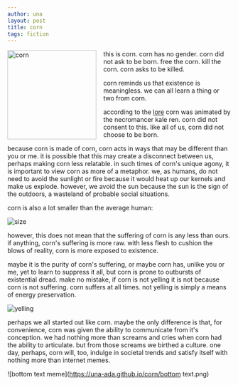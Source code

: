```yaml
---
author: una
layout: post
title: corn
tags: fiction
---
```


<img alt="corn" style="float:left;margin-right:1rem;width:200px;"
    src="https://una-ada.github.io/corn/blink.gif"/>

this is corn. corn has no gender. corn did not ask to be born. free the corn.
kill the corn. corn asks to be killed.

corn reminds us that existence is meaningless. we can all learn a thing or two
from corn.

according to the
[lore](https://www.docdroid.net/sVlHBLX) corn was animated by the necromancer
kale ren. corn did not consent to this. like all of us, corn did not choose to
be born.

because corn is made of corn, corn acts in ways that may be different than you
or me. it is possible that this may create a disconnect between us, perhaps
making corn less relatable. in such times of corn's unique agony, it is
important to view corn as more of a metaphor. we, as humans, do not need to
avoid the sunlight or fire because it would heat up our kernels and make us
explode. however, we avoid the sun because the sun is the sign of the outdoors,
a wasteland of probable social situations.

corn is also a lot smaller than the average human:

![size](https://una-ada.github.io/corn/size.png)

however, this does not mean that the suffering of corn is any less than ours. if
anything, corn's suffering is more raw. with less flesh to cushion the blows of
reality, corn is more exposed to existence.

maybe it is the purity of corn's suffering, or maybe corn has, unlike you or me,
yet to learn to suppress it all, but corn is prone to outbursts of existential
dread. make no mistake, if corn is not yelling it is not because corn is not
suffering. corn suffers at all times. not yelling is simply a means of energy
preservation.

![yelling](https://una-ada.github.io/corn/shit.png)

perhaps we all started out like corn. maybe the only difference is that, for
convenience, corn was given the ability to communicate from it's conception. we
had nothing more than screams and cries when corn had the ability to articulate.
but from those screams we birthed a culture. one day, perhaps, corn will, too,
indulge in societal trends and satisfy itself with nothing more than internet
memes.

![bottom text meme](https://una-ada.github.io/corn/bottom text.png)
